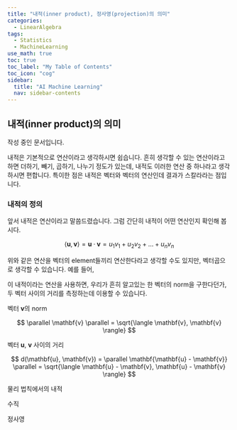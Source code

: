 ```yaml
---
title: "내적(inner product), 정사영(projection)의 의미" 
categories:
  - LinearAlgebra
tags:
  - Statistics
  - MachineLearning
use_math: true
toc: true
toc_label: "My Table of Contents"
toc_icon: "cog"
sidebar:
  title: "AI Machine Learning"
  nav: sidebar-contents
---
```


## 내적(inner product)의 의미

작성 중인 문서입니다. 

내적은 기본적으로 연산이라고 생각하시면 쉽습니다. 
흔히 생각할 수 있는 연산이라고 하면 더하기, 빼기, 곱하기, 나누기 정도가 있는데, 
내적도 이러한 연산 중 하나라고 생각하시면 편합니다. 
특이한 점은 내적은 벡터와 벡터의 연산인데 결과가 스칼라라는 점입니다. 

### 내적의 정의 

앞서 내적은 연산이라고 말씀드렸습니다.
그럼 간단히 내적이 어떤 연산인지 확인해 봅시다.

$$ \langle \mathbf{u}, \mathbf{v} \rangle = \mathbf{u} \cdot \mathbf{v} =  u_{1}v_{1} + u_{2}v_{2} + \dots + u_{n}v_{n} $$

위와 같은 연산을 벡터의 element들끼리 연산한다라고 생각할 수도 있지만, 
벡터곱으로 생각할 수 있습니다. 
예를 들어, 





이 내적이라는 연산을 사용하면, 
우리가 흔히 알고있는 한 벡터의 norm을 구한다던가, 두 벡터 사이의 거리를 측정하는데 이용할 수 있습니다.  

벡터 $\mathbf{v}$의 norm 
<br />

$$ \parallel \mathbf{v} \parallel = \sqrt{\langle \mathbf{v}, \mathbf{v} \rangle}  $$

벡터 $\mathbf{u}$, $\mathbf{v}$ 사이의 거리 
<br />

$$ d(\mathbf{u}, \mathbf{v}) = \parallel \mathbf{\mathbf{u} - \mathbf{v}} \parallel = \sqrt{\langle \mathbf{u} - \mathbf{v}, \mathbf{u} - \mathbf{v} \rangle}  $$


물리 법칙에서의 내적

수직

정사영
